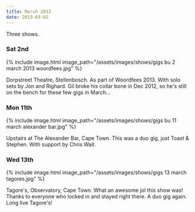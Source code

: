 ```yaml
---
title: March 2013
date: 2013-03-02
---
```


Three shows.


### Sat 2nd

{% include image.html
    image_path="/assets/images/shows/gigs bu 2 march 2013 woordfees.jpg"
%}

Dorpstreet Theatre, Stellenbosch. As part of Woordfees 2013. With solo sets by Jon and Righard. Gil broke his collar bone in Dec 2012, so he's still on the bench for these few gigs in March...


### Mon 11th

{% include image.html
    image_path="/assets/images/shows/gigs bu 11 march alexander bar.jpg"
%}

Upstairs at The Alexander Bar, Cape Town. This was a duo gig, just Toast & Stephen. With support by Chris Wait.


### Wed 13th

{% include image.html
    image_path="/assets/images/shows/gigs 13 march tagores.jpg"
%}

Tagore's, Observatory, Cape Town. What an awesome jol this show was! Thanks to everyone who locked in and stayed right there. A duo gig again. Long live Tagore's!
